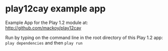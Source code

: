 # play12cay example app

Example App for the Play 1.2 module at: http://github.com/mackoy/play12cay

Run by typing on the command line in the root directory of this Play 1.2 app: `play dependencies` and then `play run`

